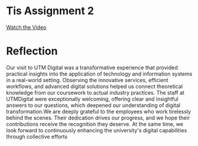 # Tis Assignment 2
[Watch the Video](https://youtu.be/ibmbXXh5H2E?si=HaRhpVLN8OEPkVBp)

# Reflection

Our visit to UTM Digital was a transformative experience that provided practical insights into the application of technology and information systems in a real-world setting. Observing the innovative services, efficient workflows, and advanced digital solutions helped us connect theoretical knowledge from our coursework to actual industry practices. The staff at UTMDigital were exceptionally welcoming, offering clear and insightful answers to our questions, which deepened our understanding of digital transformation.We are deeply grateful to the employees who work tirelessly behind the scenes. Their dedication drives our progress, and we hope their contributions receive the recognition they deserve. At the same time, we look forward to continuously enhancing the university's digital capabilities through collective efforts

